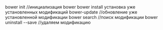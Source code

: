 bower init //инициализация bower
bower install установка уже установленных модификаций
bower-update //обновление уже установленной модификации
bower search //поиск модификации
bower uninstall --save //удаляем модификацию